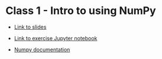 # Class 1 - Intro to using NumPy

- [Link to slides](./slides.pdf)
- [Link to exercise Jupyter notebook](./exercise.ipynb)

- [Numpy documentation](https://numpy.org/doc/stable/)
